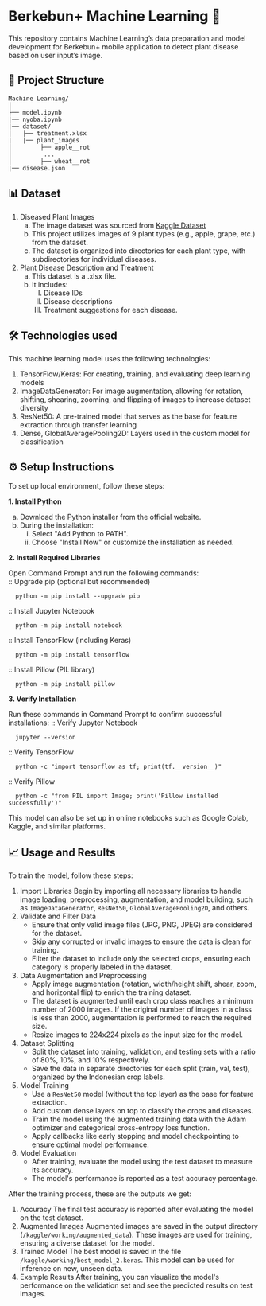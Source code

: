 # Berkebun+ Machine Learning 🌱

This repository contains Machine Learning’s data preparation and model development for Berkebun+ mobile application to detect plant disease based on user input’s image. 


## 📂 Project Structure

```plaintext
Machine Learning/
│
├── model.ipynb
|── nyoba.ipynb
|── dataset/
│   ├── treatment.xlsx
|   |── plant_images
│        ├── apple__rot
│         ...
│        ├── wheat__rot
|── disease.json
```

## 📊 Dataset
<ol>
  <li> Diseased Plant Images
    <ul>
      <li type="a">The image dataset was sourced from <a href="https://www.kaggle.com/datasets/alinedobrovsky/plant-disease-classification-merged-dataset">Kaggle Dataset</a></li>
      <li type="a">
        This project utilizes images of 9 plant types (e.g., apple, grape, etc.) from the dataset.
      </li>
      <li type="a">
        The dataset is organized into directories for each plant type, with subdirectories for individual diseases.
      </li>
    </ul>
  </li>
  <li>
    Plant Disease Description and Treatment
    <ul>
      <li type="a">
        This dataset is a .xlsx file.
      </li>
      <li type="a">
        It includes:
        <ul>
          <li type="I">Disease IDs</li>
          <li type="I">Disease descriptions</li>
          <li type="I">Treatment suggestions for each disease.</li>
        </ul>
      </li>
    </ul>
  </li>
</ol>

## 🛠️ Technologies used

This machine learning model uses the following technologies:

<ol>
  <li>TensorFlow/Keras: For creating, training, and evaluating deep learning models</li>
  <li>ImageDataGenerator: For image augmentation, allowing for rotation, shifting, shearing, zooming, and flipping of images to increase dataset diversity</li>
  <li>ResNet50: A pre-trained model that serves as the base for feature extraction through transfer learning</li>
  <li>Dense, GlobalAveragePooling2D: Layers used in the custom model for classification</li>
</ol>

## ⚙️ Setup Instructions
To set up local environment, follow these steps:

**1. Install Python**
<ul>
  <li type="a">Download the Python installer from the official website.</li>
  <li type="a">During the installation:
    <ul>
      <li type="i">Select "Add Python to PATH".</li>
      <li type="i">Choose "Install Now" or customize the installation as needed.</li>
    </ul>
  </li>
</ul>

**2. Install Required Libraries**

Open Command Prompt and run the following commands:<br>
:: Upgrade pip (optional but recommended)
```
  python -m pip install --upgrade pip
```

:: Install Jupyter Notebook
```
  python -m pip install notebook  
```

:: Install TensorFlow (including Keras)
```
  python -m pip install tensorflow  
```

:: Install Pillow (PIL library)
```
  python -m pip install pillow
```

**3. Verify Installation**

Run these commands in Command Prompt to confirm successful installations:
:: Verify Jupyter Notebook
```
  jupyter --version
```

:: Verify TensorFlow
```
  python -c "import tensorflow as tf; print(tf.__version__)"  
```

:: Verify Pillow
```
  python -c "from PIL import Image; print('Pillow installed successfully')"  
```

This model can also be set up in online notebooks such as Google Colab, Kaggle, and similar platforms.


## 📈 Usage and Results

To train the model, follow these steps:

<ol>
  <li>Import Libraries  
    Begin by importing all necessary libraries to handle image loading, preprocessing, augmentation, and model building, such as <code>ImageDataGenerator</code>, <code>ResNet50</code>, <code>GlobalAveragePooling2D</code>, and others.
  </li>
  <li>Validate and Filter Data  
    <ul>
      <li>Ensure that only valid image files (JPG, PNG, JPEG) are considered for the dataset.</li>
      <li>Skip any corrupted or invalid images to ensure the data is clean for training.</li>
      <li>Filter the dataset to include only the selected crops, ensuring each category is properly labeled in the dataset.</li>
    </ul>
  </li>
  <li>Data Augmentation and Preprocessing  
    <ul>
      <li>Apply image augmentation (rotation, width/height shift, shear, zoom, and horizontal flip) to enrich the training dataset.</li>
      <li>The dataset is augmented until each crop class reaches a minimum number of 2000 images. If the original number of images in a class is less than 2000, augmentation is performed to reach the required size.</li>
      <li>Resize images to 224x224 pixels as the input size for the model.</li>
    </ul>
  </li>
  <li>Dataset Splitting  
    <ul>
      <li>Split the dataset into training, validation, and testing sets with a ratio of 80%, 10%, and 10% respectively.</li>
      <li>Save the data in separate directories for each split (train, val, test), organized by the Indonesian crop labels.</li>
    </ul>
  </li>
  <li>Model Training  
    <ul>
      <li>Use a <code>ResNet50</code> model (without the top layer) as the base for feature extraction.</li>
      <li>Add custom dense layers on top to classify the crops and diseases.</li>
      <li>Train the model using the augmented training data with the Adam optimizer and categorical cross-entropy loss function.</li>
      <li>Apply callbacks like early stopping and model checkpointing to ensure optimal model performance.</li>
    </ul>
  </li>
  <li>Model Evaluation  
    <ul>
      <li>After training, evaluate the model using the test dataset to measure its accuracy.</li>
      <li>The model's performance is reported as a test accuracy percentage.</li>
    </ul>
  </li>
</ol>

After the training process, these are the outputs we get:

<ol>
  <li>Accuracy  
    The final test accuracy is reported after evaluating the model on the test dataset.
  </li>
  <li>Augmented Images  
    Augmented images are saved in the output directory (<code>/kaggle/working/augmented_data</code>). These images are used for training, ensuring a diverse dataset for the model.
  </li>
  <li>Trained Model  
    The best model is saved in the file <code>/kaggle/working/best_model_2.keras</code>. This model can be used for inference on new, unseen data.
  </li>
  <li>Example Results  
    After training, you can visualize the model's performance on the validation set and see the predicted results on test images.
  </li>
</ol>

